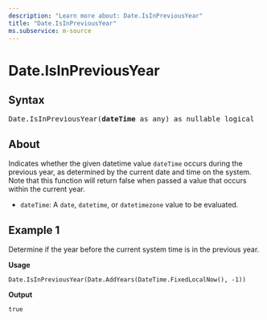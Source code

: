 ```yaml
---
description: "Learn more about: Date.IsInPreviousYear"
title: "Date.IsInPreviousYear"
ms.subservice: m-source
---
```

# Date.IsInPreviousYear

## Syntax

<pre>
Date.IsInPreviousYear(<b>dateTime</b> as any) as nullable logical
</pre>

## About

Indicates whether the given datetime value `dateTime` occurs during the previous year, as determined by the current date and time on the system. Note that this function will return false when passed a value that occurs within the current year.

* `dateTime`: A `date`, `datetime`, or `datetimezone` value to be evaluated.

## Example 1

Determine if the year before the current system time is in the previous year.

**Usage**

```powerquery-m
Date.IsInPreviousYear(Date.AddYears(DateTime.FixedLocalNow(), -1))
```

**Output**

`true`
